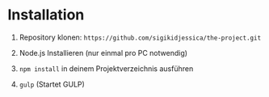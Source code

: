 # Installation

1. Repository klonen:
```https://github.com/sigikidjessica/the-project.git```

2. Node.js Installieren (nur einmal pro PC notwendig)

3. ```npm install``` in deinem Projektverzeichnis ausführen

4. ```gulp``` (Startet GULP)
